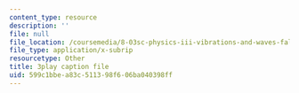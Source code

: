 ```yaml
---
content_type: resource
description: ''
file: null
file_location: /coursemedia/8-03sc-physics-iii-vibrations-and-waves-fall-2016/599c1bbea83c511398f606ba040398ff_8kcvyoHsXrw.vtt
file_type: application/x-subrip
resourcetype: Other
title: 3play caption file
uid: 599c1bbe-a83c-5113-98f6-06ba040398ff
---
```

